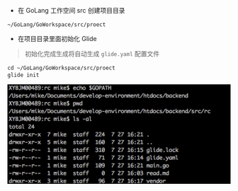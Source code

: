 * 在 GoLang 工作空间 src 创建项目目录

```
~/GoLang/GoWorkspace/src/proect
```

* 在项目目录里面初始化 Glide

> 初始化完成生成将自动生成 `glide.yaml` 配置文件

```
cd ~/GoLang/GoWorkspace/src/proect
glide init
```

![](/assets/企业微信截图_7e5d80f0-12d2-4dd0-a7a5-0326b70a2eea.png)



